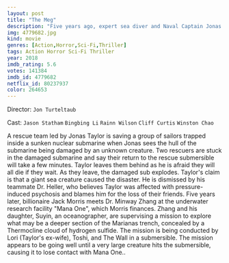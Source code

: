 ```yaml
---
layout: post
title: "The Meg"
description: "Five years ago, expert sea diver and Naval Captain Jonas Taylor encountered an unknown danger in the unexplored recesses of the Mariana Trench that forced him to abort his mission and abandon half his crew. Though the tragic incident earned him a dismissal from service, what ultimately cost him his career, his marriage and any semblance of honor was his unsupported and incredulous claims of what caused it - an attack on his vessel by a ma.."
img: 4779682.jpg
kind: movie
genres: [Action,Horror,Sci-Fi,Thriller]
tags: Action Horror Sci-Fi Thriller
year: 2018
imdb_rating: 5.6
votes: 141384
imdb_id: 4779682
netflix_id: 80237937
color: 264653
---
```

Director: `Jon Turteltaub`  

Cast: `Jason Statham` `Bingbing Li` `Rainn Wilson` `Cliff Curtis` `Winston Chao` 

A rescue team led by Jonas Taylor is saving a group of sailors trapped inside a sunken nuclear submarine when Jonas sees the hull of the submarine being damaged by an unknown creature. Two rescuers are stuck in the damaged submarine and say their return to the rescue submersible will take a few minutes. Taylor leaves them behind as he is afraid they will all die if they wait. As they leave, the damaged sub explodes. Taylor's claim is that a giant sea creature caused the disaster. He is dismissed by his teammate Dr. Heller, who believes Taylor was affected with pressure-induced psychosis and blames him for the loss of their friends. Five years later, billionaire Jack Morris meets Dr. Minway Zhang at the underwater research facility "Mana One", which Morris finances. Zhang and his daughter, Suyin, an oceanographer, are supervising a mission to explore what may be a deeper section of the Marianas trench, concealed by a Thermocline cloud of hydrogen sulfide. The mission is being conducted by Lori (Taylor's ex-wife), Toshi, and The Wall in a submersible. The mission appears to be going well until a very large creature hits the submersible, causing it to lose contact with Mana One..